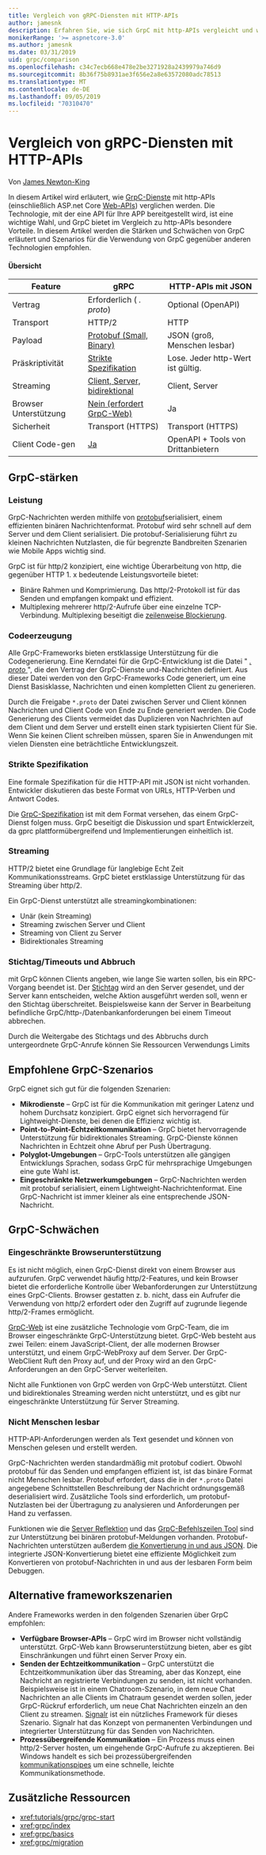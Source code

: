 ```yaml
---
title: Vergleich von gRPC-Diensten mit HTTP-APIs
author: jamesnk
description: Erfahren Sie, wie sich GrpC mit http-APIs vergleicht und welche Szenarios empfohlen werden.
monikerRange: '>= aspnetcore-3.0'
ms.author: jamesnk
ms.date: 03/31/2019
uid: grpc/comparison
ms.openlocfilehash: c34c7ecb668e478e2be3271928a2439979a746d9
ms.sourcegitcommit: 8b36f75b8931ae3f656e2a8e63572080adc78513
ms.translationtype: MT
ms.contentlocale: de-DE
ms.lasthandoff: 09/05/2019
ms.locfileid: "70310470"
---
```

# <a name="comparing-grpc-services-with-http-apis"></a>Vergleich von gRPC-Diensten mit HTTP-APIs

Von [James Newton-King](https://twitter.com/jamesnk)

In diesem Artikel wird erläutert, wie [GrpC-Dienste](https://grpc.io/docs/guides/) mit http-APIs (einschließlich ASP.net Core [Web-APIs](xref:web-api/index)) verglichen werden. Die Technologie, mit der eine API für Ihre APP bereitgestellt wird, ist eine wichtige Wahl, und GrpC bietet im Vergleich zu http-APIs besondere Vorteile. In diesem Artikel werden die Stärken und Schwächen von GrpC erläutert und Szenarios für die Verwendung von GrpC gegenüber anderen Technologien empfohlen.

#### <a name="overview"></a>Übersicht

| Feature          | gRPC                                               | HTTP-APIs mit JSON           |
| ---------------- | -------------------------------------------------- | ----------------------------- |
| Vertrag         | Erforderlich ( *. proto*)                                | Optional (OpenAPI)            |
| Transport        | HTTP/2                                             | HTTP                          |
| Payload          | [Protobuf (Small, Binary)](#performance)           | JSON (groß, Menschen lesbar)  |
| Präskriptivität | [Strikte Spezifikation](#strict-specification)      | Lose. Jeder http-Wert ist gültig.      |
| Streaming        | [Client, Server, bidirektional](#streaming)       | Client, Server                |
| Browser Unterstützung  | [Nein (erfordert GrpC-Web)](#limited-browser-support) | Ja                           |
| Sicherheit         | Transport (HTTPS)                                  | Transport (HTTPS)             |
| Client Code-gen  | [Ja](#code-generation)                            | OpenAPI + Tools von Drittanbietern |

## <a name="grpc-strengths"></a>GrpC-stärken

### <a name="performance"></a>Leistung

GrpC-Nachrichten werden mithilfe von [protobuf](https://developers.google.com/protocol-buffers/docs/overview)serialisiert, einem effizienten binären Nachrichtenformat. Protobuf wird sehr schnell auf dem Server und dem Client serialisiert. Die protobuf-Serialisierung führt zu kleinen Nachrichten Nutzlasten, die für begrenzte Bandbreiten Szenarien wie Mobile Apps wichtig sind.

GrpC ist für http/2 konzipiert, eine wichtige Überarbeitung von http, die gegenüber HTTP 1. x bedeutende Leistungsvorteile bietet:

* Binäre Rahmen und Komprimierung. Das http/2-Protokoll ist für das Senden und empfangen kompakt und effizient.
* Multiplexing mehrerer http/2-Aufrufe über eine einzelne TCP-Verbindung. Multiplexing beseitigt die [zeilenweise Blockierung](https://en.wikipedia.org/wiki/Head-of-line_blocking).

### <a name="code-generation"></a>Codeerzeugung

Alle GrpC-Frameworks bieten erstklassige Unterstützung für die Codegenerierung. Eine Kerndatei für die GrpC-Entwicklung ist die Datei " [ *. proto* ](https://developers.google.com/protocol-buffers/docs/proto3)", die den Vertrag der GrpC-Dienste und-Nachrichten definiert. Aus dieser Datei werden von den GrpC-Frameworks Code generiert, um eine Dienst Basisklasse, Nachrichten und einen kompletten Client zu generieren.

Durch die Freigabe `*.proto` der Datei zwischen Server und Client können Nachrichten und Client Code von Ende zu Ende generiert werden. Die Code Generierung des Clients vermeidet das Duplizieren von Nachrichten auf dem Client und dem Server und erstellt einen stark typisierten Client für Sie. Wenn Sie keinen Client schreiben müssen, sparen Sie in Anwendungen mit vielen Diensten eine beträchtliche Entwicklungszeit.

### <a name="strict-specification"></a>Strikte Spezifikation

Eine formale Spezifikation für die HTTP-API mit JSON ist nicht vorhanden. Entwickler diskutieren das beste Format von URLs, HTTP-Verben und Antwort Codes.

Die [GrpC-Spezifikation](https://github.com/grpc/grpc/blob/master/doc/PROTOCOL-HTTP2.md) ist mit dem Format versehen, das einem GrpC-Dienst folgen muss. GrpC beseitigt die Diskussion und spart Entwicklerzeit, da gprc plattformübergreifend und Implementierungen einheitlich ist.

### <a name="streaming"></a>Streaming

HTTP/2 bietet eine Grundlage für langlebige Echt Zeit Kommunikationsstreams. GrpC bietet erstklassige Unterstützung für das Streaming über http/2.

Ein GrpC-Dienst unterstützt alle streamingkombinationen:

* Unär (kein Streaming)
* Streaming zwischen Server und Client
* Streaming von Client zu Server
* Bidirektionales Streaming

### <a name="deadlinetimeouts-and-cancellation"></a>Stichtag/Timeouts und Abbruch

mit GrpC können Clients angeben, wie lange Sie warten sollen, bis ein RPC-Vorgang beendet ist. Der [Stichtag](https://grpc.io/blog/deadlines) wird an den Server gesendet, und der Server kann entscheiden, welche Aktion ausgeführt werden soll, wenn er den Stichtag überschreitet. Beispielsweise kann der Server in Bearbeitung befindliche GrpC/http-/Datenbankanforderungen bei einem Timeout abbrechen.

Durch die Weitergabe des Stichtags und des Abbruchs durch untergeordnete GrpC-Anrufe können Sie Ressourcen Verwendungs Limits

## <a name="grpc-recommended-scenarios"></a>Empfohlene GrpC-Szenarios

GrpC eignet sich gut für die folgenden Szenarien:

* **Mikrodienste** &ndash; GrpC ist für die Kommunikation mit geringer Latenz und hohem Durchsatz konzipiert. GrpC eignet sich hervorragend für Lightweight-Dienste, bei denen die Effizienz wichtig ist.
* **Point-to-Point-Echtzeitkommunikation** &ndash; GrpC bietet hervorragende Unterstützung für bidirektionales Streaming. GrpC-Dienste können Nachrichten in Echtzeit ohne Abruf per Push Übertragung.
* **Polyglot-Umgebungen** &ndash; GrpC-Tools unterstützen alle gängigen Entwicklungs Sprachen, sodass GrpC für mehrsprachige Umgebungen eine gute Wahl ist.
* **Eingeschränkte Netzwerkumgebungen** &ndash; GrpC-Nachrichten werden mit protobuf serialisiert, einem Lightweight-Nachrichtenformat. Eine GrpC-Nachricht ist immer kleiner als eine entsprechende JSON-Nachricht.

## <a name="grpc-weaknesses"></a>GrpC-Schwächen

### <a name="limited-browser-support"></a>Eingeschränkte Browserunterstützung

Es ist nicht möglich, einen GrpC-Dienst direkt von einem Browser aus aufzurufen. GrpC verwendet häufig http/2-Features, und kein Browser bietet die erforderliche Kontrolle über Webanforderungen zur Unterstützung eines GrpC-Clients. Browser gestatten z. b. nicht, dass ein Aufrufer die Verwendung von http/2 erfordert oder den Zugriff auf zugrunde liegende http/2-Frames ermöglicht.

[GrpC-Web](https://grpc.io/docs/tutorials/basic/web.html) ist eine zusätzliche Technologie vom GrpC-Team, die im Browser eingeschränkte GrpC-Unterstützung bietet. GrpC-Web besteht aus zwei Teilen: einem JavaScript-Client, der alle modernen Browser unterstützt, und einem GrpC-WebProxy auf dem Server. Der GrpC-WebClient Ruft den Proxy auf, und der Proxy wird an den GrpC-Anforderungen an den GrpC-Server weiterleiten.

Nicht alle Funktionen von GrpC werden von GrpC-Web unterstützt. Client und bidirektionales Streaming werden nicht unterstützt, und es gibt nur eingeschränkte Unterstützung für Server Streaming.

### <a name="not-human-readable"></a>Nicht Menschen lesbar

HTTP-API-Anforderungen werden als Text gesendet und können von Menschen gelesen und erstellt werden.

GrpC-Nachrichten werden standardmäßig mit protobuf codiert. Obwohl protobuf für das Senden und empfangen effizient ist, ist das binäre Format nicht Menschen lesbar. Protobuf erfordert, dass die in der `*.proto` Datei angegebene Schnittstellen Beschreibung der Nachricht ordnungsgemäß deserialisiert wird. Zusätzliche Tools sind erforderlich, um protobuf-Nutzlasten bei der Übertragung zu analysieren und Anforderungen per Hand zu verfassen.

Funktionen wie die [Server Reflektion](https://github.com/grpc/grpc/blob/master/doc/server-reflection.md) und das [GrpC-Befehlszeilen Tool](https://github.com/grpc/grpc/blob/master/doc/command_line_tool.md) sind zur Unterstützung bei binären protobuf-Meldungen vorhanden. Protobuf-Nachrichten unterstützen außerdem [die Konvertierung in und aus JSON](https://developers.google.com/protocol-buffers/docs/proto3#json). Die integrierte JSON-Konvertierung bietet eine effiziente Möglichkeit zum Konvertieren von protobuf-Nachrichten in und aus der lesbaren Form beim Debuggen.

## <a name="alternative-framework-scenarios"></a>Alternative frameworkszenarien

Andere Frameworks werden in den folgenden Szenarien über GrpC empfohlen:

* **Verfügbare Browser-APIs** &ndash; GrpC wird im Browser nicht vollständig unterstützt. GrpC-Web kann Browserunterstützung bieten, aber es gibt Einschränkungen und führt einen Server Proxy ein.
* **Senden der Echtzeitkommunikation** &ndash; GrpC unterstützt die Echtzeitkommunikation über das Streaming, aber das Konzept, eine Nachricht an registrierte Verbindungen zu senden, ist nicht vorhanden. Beispielsweise ist in einem Chatroom-Szenario, in dem neue Chat Nachrichten an alle Clients im Chatraum gesendet werden sollen, jeder GrpC-Rückruf erforderlich, um neue Chat Nachrichten einzeln an den Client zu streamen. [Signalr](xref:signalr/introduction) ist ein nützliches Framework für dieses Szenario. Signalr hat das Konzept von permanenten Verbindungen und integrierter Unterstützung für das Senden von Nachrichten.
* **Prozessübergreifende Kommunikation** &ndash; Ein Prozess muss einen http/2-Server hosten, um eingehende GrpC-Aufrufe zu akzeptieren. Bei Windows handelt es sich bei prozessübergreifenden [kommunikationspipes](/dotnet/standard/io/pipe-operations) um eine schnelle, leichte Kommunikationsmethode.

## <a name="additional-resources"></a>Zusätzliche Ressourcen

* <xref:tutorials/grpc/grpc-start>
* <xref:grpc/index>
* <xref:grpc/basics>
* <xref:grpc/migration>
